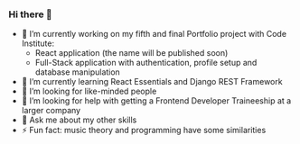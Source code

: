 ### Hi there 👋

- 🔭 I’m currently working on my fifth and final Portfolio project with Code Institute: 
    -  React application (the name will be published soon)
    -  Full-Stack application with authentication, profile setup and database manipulation
- 🌱 I’m currently learning React Essentials and Django REST Framework
- 👯 I’m looking for like-minded people
- 🤔 I’m looking for help with getting a Frontend Developer Traineeship at a larger company
- 💬 Ask me about my other skills
- ⚡ Fun fact: music theory and programming have some similarities
